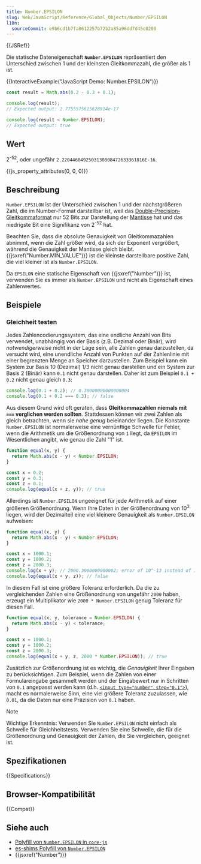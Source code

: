 ```yaml
---
title: Number.EPSILON
slug: Web/JavaScript/Reference/Global_Objects/Number/EPSILON
l10n:
  sourceCommit: e9b6cd1b7fa8612257b72b2a85a96dd7d45c0200
---
```


{{JSRef}}

Die statische Dateneigenschaft **`Number.EPSILON`** repräsentiert den Unterschied zwischen 1 und der kleinsten Gleitkommazahl, die größer als 1 ist.

{{InteractiveExample("JavaScript Demo: Number.EPSILON")}}

```js interactive-example
const result = Math.abs(0.2 - 0.3 + 0.1);

console.log(result);
// Expected output: 2.7755575615628914e-17

console.log(result < Number.EPSILON);
// Expected output: true
```

## Wert

2<sup>-52</sup>, oder ungefähr `2.2204460492503130808472633361816E-16`.

{{js_property_attributes(0, 0, 0)}}

## Beschreibung

`Number.EPSILON` ist der Unterschied zwischen 1 und der nächstgrößeren Zahl, die im Number-Format darstellbar ist, weil das [Double-Precision-Gleitkommaformat](https://en.wikipedia.org/wiki/Double_precision_floating-point_format) nur 52 Bits zur Darstellung der [Mantisse](/de/docs/Web/JavaScript/Reference/Global_Objects/Number#number_encoding) hat und das niedrigste Bit eine Signifikanz von 2<sup>-52</sup> hat.

Beachten Sie, dass die absolute Genauigkeit von Gleitkommazahlen abnimmt, wenn die Zahl größer wird, da sich der Exponent vergrößert, während die Genauigkeit der Mantisse gleich bleibt. {{jsxref("Number.MIN_VALUE")}} ist die kleinste darstellbare positive Zahl, die viel kleiner ist als `Number.EPSILON`.

Da `EPSILON` eine statische Eigenschaft von {{jsxref("Number")}} ist, verwenden Sie es immer als `Number.EPSILON` und nicht als Eigenschaft eines Zahlenwertes.

## Beispiele

### Gleichheit testen

Jedes Zahlencodierungssystem, das eine endliche Anzahl von Bits verwendet, unabhängig von der Basis (z.B. Dezimal oder Binär), wird _notwendigerweise_ nicht in der Lage sein, alle Zahlen genau darzustellen, da versucht wird, eine unendliche Anzahl von Punkten auf der Zahlenlinie mit einer begrenzten Menge an Speicher darzustellen. Zum Beispiel kann ein System zur Basis 10 (Dezimal) 1/3 nicht genau darstellen und ein System zur Basis 2 (Binär) kann `0.1` nicht genau darstellen. Daher ist zum Beispiel `0.1 + 0.2` nicht genau gleich `0.3`:

```js
console.log(0.1 + 0.2); // 0.30000000000000004
console.log(0.1 + 0.2 === 0.3); // false
```

Aus diesem Grund wird oft geraten, dass **Gleitkommazahlen niemals mit `===` verglichen werden sollten**. Stattdessen können wir zwei Zahlen als gleich betrachten, wenn sie _nahe genug_ beieinander liegen. Die Konstante `Number.EPSILON` ist normalerweise eine vernünftige Schwelle für Fehler, wenn die Arithmetik um die Größenordnung von `1` liegt, da `EPSILON` im Wesentlichen angibt, wie genau die Zahl "1" ist.

```js
function equal(x, y) {
  return Math.abs(x - y) < Number.EPSILON;
}

const x = 0.2;
const y = 0.3;
const z = 0.1;
console.log(equal(x + z, y)); // true
```

Allerdings ist `Number.EPSILON` ungeeignet für jede Arithmetik auf einer größeren Größenordnung. Wenn Ihre Daten in der Größenordnung von 10<sup>3</sup> liegen, wird der Dezimalteil eine viel kleinere Genauigkeit als `Number.EPSILON` aufweisen:

```js
function equal(x, y) {
  return Math.abs(x - y) < Number.EPSILON;
}

const x = 1000.1;
const y = 1000.2;
const z = 2000.3;
console.log(x + y); // 2000.3000000000002; error of 10^-13 instead of 10^-16
console.log(equal(x + y, z)); // false
```

In diesem Fall ist eine größere Toleranz erforderlich. Da die zu vergleichenden Zahlen eine Größenordnung von ungefähr `2000` haben, erzeugt ein Multiplikator wie `2000 * Number.EPSILON` genug Toleranz für diesen Fall.

```js
function equal(x, y, tolerance = Number.EPSILON) {
  return Math.abs(x - y) < tolerance;
}

const x = 1000.1;
const y = 1000.2;
const z = 2000.3;
console.log(equal(x + y, z, 2000 * Number.EPSILON)); // true
```

Zusätzlich zur Größenordnung ist es wichtig, die _Genauigkeit_ Ihrer Eingaben zu berücksichtigen. Zum Beispiel, wenn die Zahlen von einer Formulareingabe gesammelt werden und der Eingabewert nur in Schritten von `0.1` angepasst werden kann (d.h. [`<input type="number" step="0.1">`](/de/docs/Web/HTML/Reference/Attributes/step)), macht es normalerweise Sinn, eine viel größere Toleranz zuzulassen, wie `0.01`, da die Daten nur eine Präzision von `0.1` haben.

> [!NOTE]
> Wichtige Erkenntnis: Verwenden Sie `Number.EPSILON` nicht einfach als Schwelle für Gleichheitstests. Verwenden Sie eine Schwelle, die für die Größenordnung und Genauigkeit der Zahlen, die Sie vergleichen, geeignet ist.

## Spezifikationen

{{Specifications}}

## Browser-Kompatibilität

{{Compat}}

## Siehe auch

- [Polyfill von `Number.EPSILON` in `core-js`](https://github.com/zloirock/core-js#ecmascript-number)
- [es-shims Polyfill von `Number.EPSILON`](https://www.npmjs.com/package/es-constants)
- {{jsxref("Number")}}
